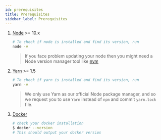 ```yaml
---
id: prerequisites
title: Prerequisites
sidebar_label: Prerequisites
---
```


1. [Node](https://nodejs.org/en/download/) >= 10.x
   ```sh
   # To check if node is installed and find its version, run
   node -v
   ```
   > If you face problem updating your node then you might need a Node version manager tool like [nvm](https://github.com/nvm-sh/nvm)
1. [Yarn](https://classic.yarnpkg.com/en/docs/install) >= 1.5
   ```sh
   # To check if yarn is installed and find its version, run
   yarn -v
   ```
   > We only use Yarn as our official Node package manager, and so we request you to use `Yarn` instead of `npm` and commit `yarn.lock` file.
1. [Docker](https://docs.docker.com/get-docker/)

   ```sh
   # check your docker installation
   $ docker --version
   # This should output your docker version
   ```
